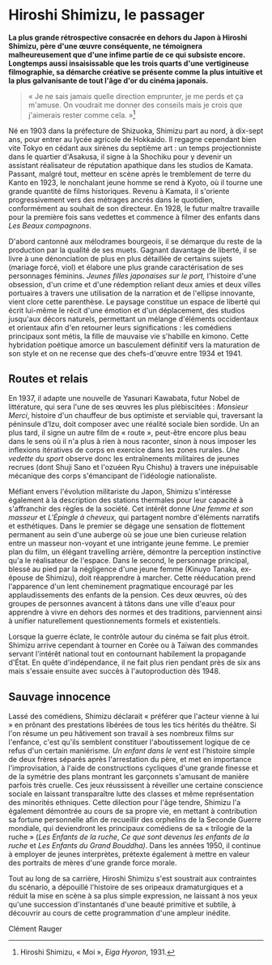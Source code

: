 # Hiroshi Shimizu, le passager

**La plus grande rétrospective consacrée en dehors du Japon à Hiroshi Shimizu, père d'une œuvre conséquente, ne témoignera malheureusement que d'une infime partie de ce qui subsiste encore. Longtemps aussi insaisissable que les trois quarts d'une vertigineuse filmographie, sa démarche créative se présente comme la plus intuitive et la plus galvanisante de tout l'âge d'or du cinéma japonais.**

> « Je ne sais jamais quelle direction emprunter, je me perds et ça m'amuse. On voudrait me donner des conseils mais je crois que j'aimerais rester comme cela. »[^1]

Né en 1903 dans la préfecture de Shizuoka, Shimizu part au nord, à dix-sept ans, pour entrer au lycée agricole de Hokkaido. Il regagne cependant bien vite Tokyo en cédant aux sirènes du septième art : un temps projectionniste dans le quartier d'Asakusa, il signe à la Shochiku pour y devenir un assistant réalisateur de réputation apathique dans les studios de Kamata. Passant, malgré tout, metteur en scène après le tremblement de terre du Kanto en 1923, le nonchalant jeune homme se rend à Kyoto, où il tourne une grande quantité de films historiques. Revenu à Kamata, il s'oriente progressivement vers des métrages ancrés dans le quotidien, conformément au souhait de son directeur. En 1928, le futur maître travaille pour la première fois sans vedettes et commence à filmer des enfants dans _Les Beaux compagnons_.

D'abord cantonné aux mélodrames bourgeois, il se démarque du reste de la production par la qualité de ses muets. Gagnant davantage de liberté, il se livre à une dénonciation de plus en plus détaillée de certains sujets (mariage forcé, viol) et élabore une plus grande caractérisation de ses personnages féminins. _Jeunes filles japonaises sur le port,_ l'histoire d'une obsession, d'un crime et d'une rédemption reliant deux amies et deux villes portuaires à travers une utilisation de la narration et de l'ellipse innovante, vient clore cette parenthèse. Le paysage constitue un espace de liberté qui écrit lui-même le récit d'une émotion et d'un déplacement, des studios jusqu'aux décors naturels, permettant un mélange d'éléments occidentaux et orientaux afin d'en retourner leurs significations : les comédiens principaux sont métis, la fille de mauvaise vie s'habille en kimono. Cette hybridation poétique amorce un basculement définitif vers la maturation de son style et on ne recense que des chefs-d'œuvre entre 1934 et 1941.

## Routes et relais

En 1937, il adapte une nouvelle de Yasunari Kawabata, futur Nobel de littérature, qui sera l'une de ses œuvres les plus plébiscitées : _Monsieur Merci_, histoire d'un chauffeur de bus optimiste et serviable qui, traversant la péninsule d'Izu, doit composer avec une réalité sociale bien sordide. Un an plus tard, il signe un autre film de « route », peut-être encore plus beau dans le sens où il n'a plus à rien à nous raconter, sinon à nous imposer les inflexions itératives de corps en exercice dans les zones rurales. _Une vedette du sport_ observe donc les entraînements militaires de jeunes recrues (dont Shuji Sano et l'ozuéen Ryu Chishu) à travers une inépuisable mécanique des corps s'émancipant de l'idéologie nationaliste.

Méfiant envers l'évolution militariste du Japon, Shimizu s'intéresse également à la description des stations thermales pour leur capacité à s'affranchir des règles de la société. Cet intérêt donne _Une femme et son masseur_ et _L'Épingle à cheveux,_ qui partagent nombre d'éléments narratifs et esthétiques. Dans le premier se dégage une sensation de flottement permanent au sein d'une auberge où se joue une bien curieuse relation entre un masseur non-voyant et une intrigante jeune femme. Le premier plan du film, un élégant travelling arrière, démontre la perception instinctive qu'a le réalisateur de l'espace. Dans le second, le personnage principal, blessé au pied par la négligence d'une jeune femme (Kinuyo Tanaka, ex-épouse de Shimizu), doit réapprendre à marcher. Cette rééducation prend l'apparence d'un lent cheminement pragmatique encouragé par les applaudissements des enfants de la pension. Ces deux œuvres, où des groupes de personnes avancent à tâtons dans une ville d'eaux pour apprendre à vivre en dehors des normes et des traditions, parviennent ainsi à unifier naturellement questionnements formels et existentiels.

Lorsque la guerre éclate, le contrôle autour du cinéma se fait plus étroit. Shimizu arrive cependant à tourner en Corée ou à Taïwan des commandes servant l'intérêt national tout en contournant habilement la propagande d'État. En quête d'indépendance, il ne fait plus rien pendant près de six ans mais s'essaie ensuite avec succès à l'autoproduction dès 1948.

## Sauvage innocence

Lassé des comédiens, Shimizu déclarait « préférer que l'acteur vienne à lui » en prônant des prestations libérées de tous les tics hérités du théâtre. Si l'on résume un peu hâtivement son travail à ses nombreux films sur l'enfance, c'est qu'ils semblent constituer l'aboutissement logique de ce refus d'un certain maniérisme. _Un enfant dans le vent_ est l'histoire simple de deux frères séparés après l'arrestation du père, et met en importance l'improvisation, à l'aide de constructions cycliques d'une grande finesse et de la symétrie des plans montrant les garçonnets s'amusant de manière parfois très cruelle. Ces jeux réussissent à réveiller une certaine conscience sociale en laissant transparaître lutte des classes et même représentation des minorités ethniques. Cette dilection pour l'âge tendre, Shimizu l'a également démontrée au cours de sa propre vie, en mettant à contribution sa fortune personnelle afin de recueillir des orphelins de la Seconde Guerre mondiale, qui deviendront les principaux comédiens de sa « trilogie de la ruche » (_Les Enfants de la ruche_, _Ce que sont devenus les enfants de la ruche_ et _Les Enfants du Grand Bouddha)_. Dans les années 1950, il continue à employer de jeunes interprètes, prétexte également à mettre en valeur des portraits de mères d'une grande force morale.

Tout au long de sa carrière, Hiroshi Shimizu s'est soustrait aux contraintes du scénario, a dépouillé l'histoire de ses oripeaux dramaturgiques et a réduit la mise en scène à sa plus simple expression, ne laissant à nos yeux qu'une succession d'instantanés d'une beauté primitive et subtile, à découvrir au cours de cette programmation d'une ampleur inédite.

Clément Rauger

[^1]: Hiroshi Shimizu, « Moi », _Eiga Hyoron_, 1931.
